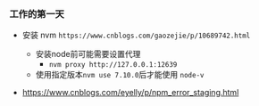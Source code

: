 ### 工作的第一天

+ 安装 nvm `https://www.cnblogs.com/gaozejie/p/10689742.html`
    + 安装node前可能需要设置代理
        + `nvm proxy http://127.0.0.1:12639`
    + 使用指定版本`nvm use 7.10.0`后才能使用 `node-v`

+ https://www.cnblogs.com/eyelly/p/npm_error_staging.html
